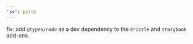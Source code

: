 ```yaml
---
'sv': patch
---
```


fix: add `@types/node` as a dev dependency to the `drizzle` and `storybook` add-ons
